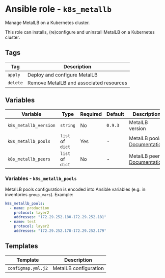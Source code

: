 # Ansible role - `k8s_metallb`

Manage MetalLB on a Kubernetes cluster.

This role can installs, (re)configure and uninstall MetalLB on a Kubernetes cluster.

## Tags

| Tag      | Description                             |
|----------|-----------------------------------------|
| `apply`  | Deploy and configure MetalLB            |
| `delete` | Remove MetalLB and associated resources |

## Variables

| Variable              | Type             | Required | Default | Description                                                                                      |
|-----------------------|------------------|----------|---------|--------------------------------------------------------------------------------------------------|
| `k8s_metallb_version` | `string`         | No       | `0.9.3` | MetalLB version                                                                                  |
| `k8s_metallb_pools`   | `list` of `dict` | Yes      | -       | MetalLB pools: [Documentation](https://metallb.universe.tf/configuration/#layer-2-configuration) |
| `k8s_metallb_peers`   | `list` of `dict` | No       | -       | MetalLB peers: [Documentation](https://metallb.universe.tf/configuration/#bgp-configuration)     |

### Variables - `k8s_metallb_pools`

MetalLB pools configuration is encoded into Ansible variables (e.g. in inventories `group_vars`). Example:

```yaml
k8s_metallb_pools:
  - name: production
    protocol: layer2
    addresses: "172.29.252.180-172.29.252.181"
  - name: test
    protocol: layer2
    addresses: "172.29.252.178-172.29.252.179"
```

## Templates

| Template           | Description           |
|--------------------|-----------------------|
| `configmap.yml.j2` | MetalLB configuration |

